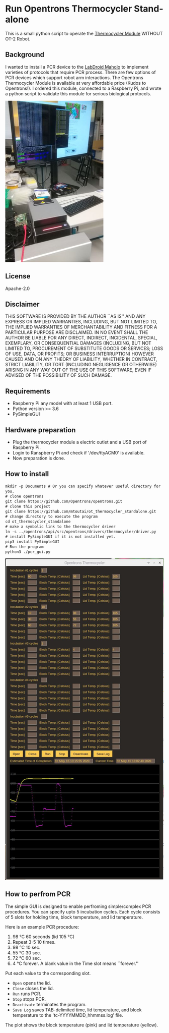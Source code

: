 # Run Opentrons Thermocycler Stand-alone
This is a small python script to operate the [Thermocycler Module](https://www.opentrons.com/modules/#thermocycler)  WITHOUT OT-2 Robot.

## Background
I wanted to install a PCR device to the [LabDroid Maholo](https://rbi.co.jp/en/) to implement varieties of protocols that require PCR process.
There are few options of PCR devices which support robot arm interactions.
The Opentrons Thermocycler Module is available at very affordable price (Kudos to Opentrons!).
I ordered this module, connected to a Raspberry Pi, and wrote a python script to validate this module for serious biological protocols.

![A scene of experiment](https://github.com/mtoutai/ot_thermocycler_standalone/blob/master/photo.jpg)

## License
Apache-2.0

## Disclaimer
THIS SOFTWARE IS PROVIDED BY THE AUTHOR ``AS IS'' AND ANY EXPRESS OR IMPLIED WARRANTIES, INCLUDING, BUT NOT LIMITED TO, THE IMPLIED WARRANTIES OF MERCHANTABILITY AND FITNESS FOR A PARTICULAR PURPOSE ARE DISCLAIMED. IN NO EVENT SHALL THE AUTHOR BE LIABLE FOR ANY DIRECT, INDIRECT, INCIDENTAL, SPECIAL, EXEMPLARY, OR CONSEQUENTIAL DAMAGES (INCLUDING, BUT NOT LIMITED TO, PROCUREMENT OF SUBSTITUTE GOODS OR SERVICES; LOSS OF USE, DATA, OR PROFITS; OR BUSINESS INTERRUPTION) HOWEVER CAUSED AND ON ANY THEORY OF LIABILITY, WHETHER IN CONTRACT, STRICT LIABILITY, OR TORT (INCLUDING NEGLIGENCE OR OTHERWISE) ARISING IN ANY WAY OUT OF THE USE OF THIS SOFTWARE, EVEN IF ADVISED OF THE POSSIBILITY OF SUCH DAMAGE.

## Requirements
- Raspberry Pi any model with at least 1 USB port.
- Python version >= 3.6
- PySimpleGUI

## Hardware preparation
- Plug the thermocycler module a electric outlet and a USB port of Raspberry Pi.
- Login to Ranspberry Pi and check if '/dev/ttyACM0' is available.
- Now preparation is done.

## How to install
```
mkdir -p Documents # Or you can specify whatever useful directory for you.
# clone opentrons
git clone https://github.com/Opentrons/opentrons.git
# clone this project
git clone https://github.com/mtoutai/ot_thermocycler_standalone.git
# change directory to execute the program
cd ot_thermocycler_standalone
# make a symbolic link to the thermocycler driver
ln -s ../opentrons/api/src/opentrons/drivers/thermocycler/driver.py
# install PySimpleGUI if it is not installed yet.
pip3 install PySimpleGUI
# Run the program
python3 ./pcr_gui.py
```
![A simple graphical user interface](https://github.com/mtoutai/ot_thermocycler_standalone/blob/master/screenshot.jpg)

## How to perfrom PCR
The simple GUI is designed to enable perfroming simple/complex PCR procedures.
You can specify upto 5 incubation cycles.
Each cycle consists of 5 slots for holding time, block temperature, and lid temperature.

Here is an example PCR procedure:
1. 98 &deg;C 60 seconds (lid 105 &deg;C)
2. Repeat 3-5 10 times.
3. 98 &deg;C 10 sec.
4. 55 &deg;C 30 sec.
5. 72 &deg;C 60 sec.
6. 4 &deg;C forever.
A blank value in the Time slot means ``forever.''

Put each value to the corresponding slot.
- ``Open`` opens the lid.
- ``Close`` closes the lid.
- ``Run`` runs PCR.
- ``Stop`` stops PCR.
- ``Deactivate`` terminates the program.
- ``Save Log`` saves TAB-delimited time, lid temperature, and block temperature to the 'tc-YYYYMMDD_hhmmss.log' file.

The plot shows the block temperature (pink) and lid temperature (yellow).

